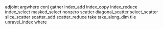 adjoint
argwhere
conj
gather
index_add
index_copy
index_reduce
index_select
masked_select
nonzero
scatter
diagonal_scatter
select_scatter
slice_scatter
scatter_add
scatter_reduce
take
take_along_dim
tile
unravel_index
where